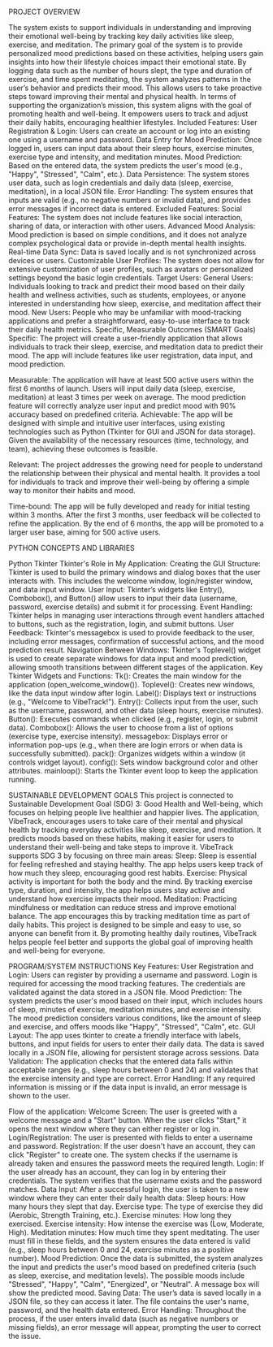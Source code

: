 PROJECT OVERVIEW

The system exists to support individuals in understanding and improving their emotional well-being by tracking key daily activities like sleep, exercise, and meditation. The primary goal of the system is to provide personalized mood predictions based on these activities, helping users gain insights into how their lifestyle choices impact their emotional state.
By logging data such as the number of hours slept, the type and duration of exercise, and time spent meditating, the system analyzes patterns in the user’s behavior and predicts their mood. This allows users to take proactive steps toward improving their mental and physical health. In terms of supporting the organization’s mission, this system aligns with the goal of promoting health and well-being. It empowers users to track and adjust their daily habits, encouraging healthier lifestyles. 
Included Features:
User Registration & Login: Users can create an account or log into an existing one using a username and password.
Data Entry for Mood Prediction: Once logged in, users can input data about their sleep hours, exercise minutes, exercise type and intensity, and meditation minutes.
Mood Prediction: Based on the entered data, the system predicts the user's mood (e.g., "Happy", "Stressed", "Calm", etc.).
Data Persistence: The system stores user data, such as login credentials and daily data (sleep, exercise, meditation), in a local JSON file.
Error Handling: The system ensures that inputs are valid (e.g., no negative numbers or invalid data), and provides error messages if incorrect data is entered.
Excluded Features:
Social Features: The system does not include features like social interaction, sharing of data, or interaction with other users.
Advanced Mood Analysis: Mood prediction is based on simple conditions, and it does not analyze complex psychological data or provide in-depth mental health insights.
Real-time Data Sync: Data is saved locally and is not synchronized across devices or users.
Customizable User Profiles: The system does not allow for extensive customization of user profiles, such as avatars or personalized settings beyond the basic login credentials.
Target Users:
General Users: Individuals looking to track and predict their mood based on their daily health and wellness activities, such as students, employees, or anyone interested in understanding how sleep, exercise, and meditation affect their mood.
New Users: People who may be unfamiliar with mood-tracking applications and prefer a straightforward, easy-to-use interface to track their daily health metrics.
Specific, Measurable Outcomes (SMART Goals)
Specific: The project will create a user-friendly application that allows individuals to track their sleep, exercise, and meditation data to predict their mood. The app will include features like user registration, data input, and mood prediction.


Measurable:
The application will have at least 500 active users within the first 6 months of launch.
Users will input daily data (sleep, exercise, meditation) at least 3 times per week on average.
The mood prediction feature will correctly analyze user input and predict mood with 90% accuracy based on predefined criteria.
Achievable: The app will be designed with simple and intuitive user interfaces, using existing technologies such as Python (Tkinter for GUI and JSON for data storage). Given the availability of the necessary resources (time, technology, and team), achieving these outcomes is feasible.


Relevant: The project addresses the growing need for people to understand the relationship between their physical and mental health. It provides a tool for individuals to track and improve their well-being by offering a simple way to monitor their habits and mood.


Time-bound:
The app will be fully developed and ready for initial testing within 3 months.
After the first 3 months, user feedback will be collected to refine the application.
By the end of 6 months, the app will be promoted to a larger user base, aiming for 500 active users.


PYTHON CONCEPTS AND LIBRARIES

Python Tkinter
Tkinter's Role in My Application:
Creating the GUI Structure: Tkinter is used to build the primary windows and dialog boxes that the user interacts with. This includes the welcome window, login/register window, and data input window.
User Input: Tkinter’s widgets like Entry(), Combobox(), and Button() allow users to input their data (username, password, exercise details) and submit it for processing.
Event Handling: Tkinter helps in managing user interactions through event handlers attached to buttons, such as the registration, login, and submit buttons.
User Feedback: Tkinter's messagebox is used to provide feedback to the user, including error messages, confirmation of successful actions, and the mood prediction result.
Navigation Between Windows: Tkinter's Toplevel() widget is used to create separate windows for data input and mood prediction, allowing smooth transitions between different stages of the application.
Key Tkinter Widgets and Functions:
Tk(): Creates the main window for the application (open_welcome_window()).
Toplevel(): Creates new windows, like the data input window after login.
Label(): Displays text or instructions (e.g., "Welcome to VibeTrack!").
Entry(): Collects input from the user, such as the username, password, and other data (sleep hours, exercise minutes).
Button(): Executes commands when clicked (e.g., register, login, or submit data).
Combobox(): Allows the user to choose from a list of options (exercise type, exercise intensity).
messagebox: Displays error or information pop-ups (e.g., when there are login errors or when data is successfully submitted).
pack(): Organizes widgets within a window (it controls widget layout).
config(): Sets window background color and other attributes.
mainloop(): Starts the Tkinter event loop to keep the application running.




SUSTAINABLE DEVELOPMENT GOALS
This project is connected to Sustainable Development Goal (SDG) 3: Good Health and Well-being, which focuses on helping people live healthier and happier lives. The application, VibeTrack, encourages users to take care of their mental and physical health by tracking everyday activities like sleep, exercise, and meditation. It predicts moods based on these habits, making it easier for users to understand their well-being and take steps to improve it.
VibeTrack supports SDG 3 by focusing on three main areas:
Sleep: Sleep is essential for feeling refreshed and staying healthy. The app helps users keep track of how much they sleep, encouraging good rest habits.
Exercise: Physical activity is important for both the body and the mind. By tracking exercise type, duration, and intensity, the app helps users stay active and understand how exercise impacts their mood.
Meditation: Practicing mindfulness or meditation can reduce stress and improve emotional balance. The app encourages this by tracking meditation time as part of daily habits.
This project is designed to be simple and easy to use, so anyone can benefit from it. By promoting healthy daily routines, VibeTrack helps people feel better and supports the global goal of improving health and well-being for everyone.




PROGRAM/SYSTEM INSTRUCTIONS
Key Features:
User Registration and Login:
Users can register by providing a username and password.
Login is required for accessing the mood tracking features. The credentials are validated against the data stored in a JSON file.
Mood Prediction:
The system predicts the user's mood based on their input, which includes hours of sleep, minutes of exercise, meditation minutes, and exercise intensity.
The mood prediction considers various conditions, like the amount of sleep and exercise, and offers moods like "Happy", "Stressed", "Calm", etc.
GUI Layout:
The app uses tkinter to create a friendly interface with labels, buttons, and input fields for users to enter their daily data.
The data is saved locally in a JSON file, allowing for persistent storage across sessions.
Data Validation:
The application checks that the entered data falls within acceptable ranges (e.g., sleep hours between 0 and 24) and validates that the exercise intensity and type are correct.
Error Handling:
If any required information is missing or if the data input is invalid, an error message is shown to the user.

Flow of the application:
Welcome Screen:
The user is greeted with a welcome message and a "Start" button. When the user clicks "Start," it opens the next window where they can either register or log in.
Login/Registration:
The user is presented with fields to enter a username and password.
Registration: If the user doesn't have an account, they can click "Register" to create one. The system checks if the username is already taken and ensures the password meets the required length.
Login: If the user already has an account, they can log in by entering their credentials. The system verifies that the username exists and the password matches.
Data Input:
After a successful login, the user is taken to a new window where they can enter their daily health data:
Sleep hours: How many hours they slept that day.
Exercise type: The type of exercise they did (Aerobic, Strength Training, etc.).
Exercise minutes: How long they exercised.
Exercise intensity: How intense the exercise was (Low, Moderate, High).
Meditation minutes: How much time they spent meditating.
The user must fill in these fields, and the system ensures the data entered is valid (e.g., sleep hours between 0 and 24, exercise minutes as a positive number).
Mood Prediction:
Once the data is submitted, the system analyzes the input and predicts the user's mood based on predefined criteria (such as sleep, exercise, and meditation levels).
The possible moods include "Stressed", "Happy", "Calm", "Energized", or "Neutral". A message box will show the predicted mood.
Saving Data:
The user’s data is saved locally in a JSON file, so they can access it later. The file contains the user's name, password, and the health data entered.
Error Handling:
Throughout the process, if the user enters invalid data (such as negative numbers or missing fields), an error message will appear, prompting the user to correct the issue.





